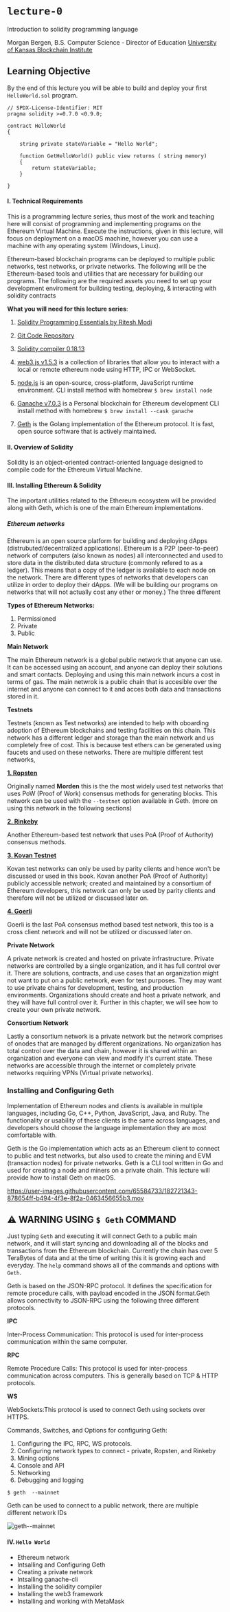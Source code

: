 # `lecture-0`

Introduction to solidity programming language

Morgan Bergen, B.S. Computer Science - Director of Education [University of Kansas Blockchain Institute](https://kublockchain.com)

## Learning Objective

By the end of this lecture you will be able to build and deploy your first `HelloWorld.sol` program.

```
// SPDX-License-Identifier: MIT
pragma solidity >=0.7.0 <0.9.0;

contract HelloWorld
{

    string private stateVariable = "Hello World";

    function GetHelloWorld() public view returns ( string memory)
    {
        return stateVariable;
    }

}
```

#### I. Technical Requirements

This is a programming lecture series, thus most of the work and teaching here will consist of programming and implementing programs on the Ethereum Virtual Machine. Execute the instructions, given in this lecture, will focus on deployment on a macOS machine, however you can use a machine with any operating system (Windows, Linux).

Ethereum-based blockchain programs can be deployed to multiple public networks, test networks, or private networks. The following will be the Ethereum-based tools and utilities that are necessary for building our programs. The following are the required assets you need to set up your development enviroment for building testing, deploying, & interacting with solidity contracts

**What you will need for this lecture series**:

1.  [Solidity Programming Essentials by Ritesh Modi ](libgen.li/file.php?md5=edd48931e28e22d74c84a03c28f50118)

2.  [Git Code Repository](https://github.com/PacktPublishing/Solidity-Programming-Essentials-Second-Edition.git)

3.  [Solidity compiler 0.18.13](https://github.com/PacktPublishing/Solidity-Programming-Essentials-Second-Edition.git)

4.  [web3.js v1.5.3](https://web3js.readthedocs.io/en/v1.7.5/) is a collection of libraries that allow you to interact with a local or remote ethereum node using HTTP, IPC or WebSocket.

5.  [node.js](https://nodejs.org/en/) is an open-source, cross-platform, JavaScript runtime environment.
    CLI install method with homebrew `$ brew install node`

6.  [Ganache v7.0.3](https://github.com/trufflesuite/ganache.git) is a Personal blockchain for Ethereum development CLI install method with homebrew `$ brew install --cask ganache`

7.  [Geth](https://geth.ethereum.org/downloads/) is the Golang implementation of the Ethereum protocol. It is fast, open source software that is actively maintained.

#### II. Overview of Solidity

Solidity is an object-oriented contract-oriented language designed to compile code for the Ethereum Virtual Machine.

#### III. Installing Ethereum & Solidity

The important utilities related to the Ethereum ecosystem will be provided along with Geth, which is one of the main Ethereum implementations.

##### Ethereum networks

Ethereum is an open source platform for building and deploying dApps (distrubuted/decentralized applications). Ethereum is a P2P (peer-to-peer) network of computers (also known as nodes) all interconnected and used to store data in the distributed data structure (commonly refered to as a ledger). This means that a copy of the ledger is available to each node on the network. There are different types of networks that developers can utilize in order to deploy their dApps. (We will be building our programs on networks that will not actually cost any ether or money.) The three different

**Types of Ethereum Networks:**

1.  Permissioned
2.  Private
3.  Public

**Main Network**

The main Ethereum network is a global public network that anyone can use. It can be accessed using an account, and anyone can deploy their solutions and smart contacts. Deploying and using this main network incurs a cost in terms of gas. The main netwrok is a public chain that is accesible over the internet and anyone can connect to it and acces both data and transactions stored in it.

**Testnets**

Testnets (known as Test networks) are intended to help with oboarding adoption of Ethereum blockchains and testing facilities on this chain. This network has a different ledger and storage than the main network and us completely free of cost. This is because test ethers can be generated using faucets and used on these networks. There are multiple different test networks,

[**1. Ropsten**](https://ropsten.etherscan.io)

Originally named **Morden** this is the the most widely used test networks that uses PoW (Proof of Work) consensus methods for generating blocks. This network can be used with the `--testnet` option available in Geth. (more on using this network in the following sections)

[**2. Rinkeby**](https://www.rinkeby.io/#stats)

Another Ethereum-based test network that uses PoA (Proof of Authority) consensus methods.

[**3. Kovan Testnet**](https://kovan-testnet.github.io/website/)

Kovan test networks can only be used by parity clients and hence won't be discussed or used in this book.
Kovan another PoA (Proof of Authority) publicly accessible network; created and maintained by a consortium of Ethereum developers, this network can only be used by parity clients and therefore will not be utilized or discussed later on.

[**4. Goerli**](https://goerli.net)

Goerli is the last PoA consensus method based test network, this too is a cross client network and will not be utilized or discussed later on.

**Private Network**

A private network is created and hosted on private infrastructure. Private networks are controlled by a single organization, and it has full control over it. There are solutions, contracts, and use cases that an organization might not want to put on a public network, even for test purposes. They may want to use private chains for development, testing, and production environments. Organizations should create and host a private network, and they will have full control over it. Further in this chapter, we will see how to create your own private network.

**Consortium Network**

Lastly a consortium network is a private network but the network comprises of onodes that are managed by different organizations. No organization has total control over the data and chain, however it is shared within an organization and everyone can view and modify it's current state. These networks are accessible through the internet or completely private networks requiring VPNs (Virtual private networks).

### Installing and Configuring Geth

Implementation of Ethereum nodes and clients is available in multiple languages, including Go, C++, Python, JavaScript, Java, and Ruby. The functionality or usability of these clients is the same across languages, and developers should choose the language implementation they are most comfortable with.

Geth is the Go implementation which acts as an Ethereum client to connect to public and test networks, but also used to create the mining and EVM (transaction nodes) for private networks. Geth is a CLI tool written in Go and used for creating a node and miners on a private chain. This lecture will provide how to install Geth on macOS.

https://user-images.githubusercontent.com/65584733/182721343-878654ff-b494-4f3e-8f2a-0463456655b3.mov

## :warning: WARNING USING **`$ Geth`** COMMAND

Just typing `Geth` and executing it will connect Geth to a public main network, and it will start syncing and downloading all of the blocks and transactions from the Ethereum blockchain. Currently the chain has over 5 TeraBytes of data and at the time of writing this it is growing each and everyday. The `help` command shows all of the commands and options with `Geth`.

Geth is based on the JSON-RPC protocol. It defines the specification for remote procedure calls, with payload encoded in the JSON format.Geth allows connectivity to JSON-RPC using the following three different protocols.

**IPC**

Inter-Process Communication: This protocol is used for inter-process communication within the same computer.

**RPC**

Remote Procedure Calls: This protocol is used for inter-process communication across computers. This is generally based on TCP & HTTP protocols.

**WS**

WebSockets:This protocol is used to connect Geth using sockets over HTTPS.

Commands, Switches, and Options for configuring Geth:

1. Configuring the IPC, RPC, WS protocols.
2. Configuring network types to connect - private, Ropsten, and Rinkeby
3. Mining options
4. Console and API
5. Networking
6. Debugging and logging

```
$ geth  --mainnet

```

Geth can be used to connect to a public network, there are multiple different network IDs 

![geth--mainnet](https://user-images.githubusercontent.com/65584733/182726770-501dba1b-be37-404f-b7a8-7524ec9f179f.png)


#### IV. `Hello World`

- Ethereum network
- Intsalling and Configuring Geth
- Creating a private network
- Intsalling ganache-cli
- Installing the solidity compiler
- Installing the web3 framework
- Installing and working with MetaMask
